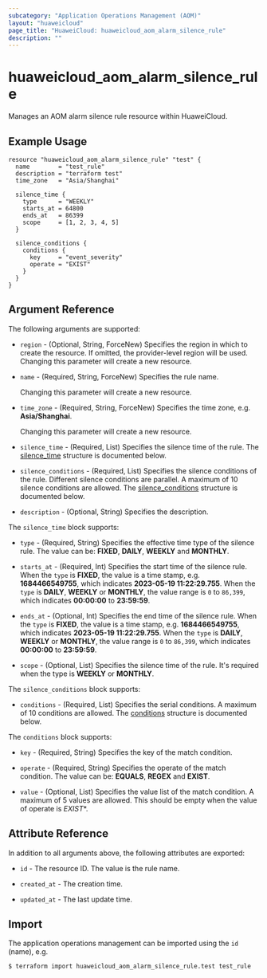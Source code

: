 ```yaml
---
subcategory: "Application Operations Management (AOM)"
layout: "huaweicloud"
page_title: "HuaweiCloud: huaweicloud_aom_alarm_silence_rule"
description: ""
---
```


# huaweicloud_aom_alarm_silence_rule

Manages an AOM alarm silence rule resource within HuaweiCloud.

## Example Usage

```hcl
resource "huaweicloud_aom_alarm_silence_rule" "test" {
  name        = "test_rule"
  description = "terraform test"
  time_zone   = "Asia/Shanghai"

  silence_time {
    type      = "WEEKLY"
    starts_at = 64800
    ends_at   = 86399
    scope     = [1, 2, 3, 4, 5]
  }

  silence_conditions {
    conditions {
      key     = "event_severity"
      operate = "EXIST"
    }
  }
}
```

## Argument Reference

The following arguments are supported:

* `region` - (Optional, String, ForceNew) Specifies the region in which to create the resource.
  If omitted, the provider-level region will be used. Changing this parameter will create a new resource.

* `name` - (Required, String, ForceNew) Specifies the rule name.

  Changing this parameter will create a new resource.

* `time_zone` - (Required, String, ForceNew) Specifies the time zone, e.g. **Asia/Shanghai**.

  Changing this parameter will create a new resource.

* `silence_time` - (Required, List) Specifies the silence time of the rule.
  The [silence_time](#silence_time) structure is documented below.

* `silence_conditions` - (Required, List) Specifies the silence conditions of the rule.
  Different silence conditions are parallel. A maximum of 10 silence conditions are allowed.
  The [silence_conditions](#silence_conditions) structure is documented below.

* `description` - (Optional, String) Specifies the description.

<a name="silence_time"></a>
The `silence_time` block supports:

* `type` - (Required, String) Specifies the effective time type of the silence rule.
  The value can be: **FIXED**, **DAILY**, **WEEKLY** and **MONTHLY**.

* `starts_at` - (Required, Int) Specifies the start time of the silence rule.
  When the `type` is **FIXED**, the value is a time stamp, e.g. **1684466549755**,
  which indicates **2023-05-19 11:22:29.755**. When the `type` is **DAILY**, **WEEKLY**
  or **MONTHLY**, the value range is `0` to `86,399`, which indicates **00:00:00** to **23:59:59**.

* `ends_at` - (Optional, Int) Specifies the end time of the silence rule.
  When the `type` is **FIXED**, the value is a time stamp, e.g. **1684466549755**,
  which indicates **2023-05-19 11:22:29.755**. When the `type` is **DAILY**, **WEEKLY**
  or **MONTHLY**, the value range is `0` to `86,399`, which indicates **00:00:00** to **23:59:59**.

* `scope` - (Optional, List) Specifies the silence time of the rule.
  It's required when the type is **WEEKLY** or **MONTHLY**.

<a name="silence_conditions"></a>
  The `silence_conditions` block supports:

* `conditions` - (Required, List) Specifies the serial conditions.
  A maximum of 10 conditions are allowed.
  The [conditions](#conditions) structure is documented below.

<a name="conditions"></a>
The `conditions` block supports:

* `key` - (Required, String) Specifies the key of the match condition.

* `operate` - (Required, String) Specifies the operate of the match condition.
  The value can be: **EQUALS**, **REGEX** and **EXIST**.

* `value` - (Optional, List) Specifies the value list of the match condition.
  A maximum of 5 values are allowed. This should be empty when the value of operate is *EXIST**.

## Attribute Reference

In addition to all arguments above, the following attributes are exported:

* `id` - The resource ID. The value is the rule name.

* `created_at` - The creation time.

* `updated_at` - The last update time.

## Import

The application operations management can be imported using the `id` (name), e.g.

```bash
$ terraform import huaweicloud_aom_alarm_silence_rule.test test_rule
```
